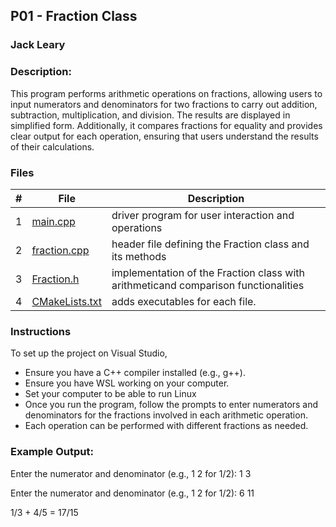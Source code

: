 ## P01 - Fraction Class
### Jack Leary
### Description:

This program performs arithmetic operations on fractions, allowing users to input numerators and denominators for two fractions to carry out addition, subtraction, multiplication, and division. The results are displayed in simplified form. Additionally, it compares fractions for equality and provides clear output for each operation, ensuring that users understand the results of their calculations.

### Files

|   #   | File            | Description                                        |
| :---: | --------------- | -------------------------------------------------- |
|   1   | [main.cpp](https://github.com/jackleary271/2143-OOP/blob/main/Assignments/PO1/main.cpp)        | driver program for user interaction and operations |
|   2   | [fraction.cpp](https://github.com/jackleary271/2143-OOP/blob/main/Assignments/PO1/fraction.cpp)    | header file defining the Fraction class and its methods         |
|   3   | [Fraction.h](https://github.com/jackleary271/2143-OOP/blob/main/Assignments/PO1/Fraction.h)      | implementation of the Fraction class with arithmeticand comparison functionalities |
|   4   | [CMakeLists.txt](https://github.com/jackleary271/2143-OOP/blob/main/Assignments/PO1/CMakeLists.txt)  | adds executables for each file. |

### Instructions
To set up the project on Visual Studio,
- Ensure you have a C++ compiler installed (e.g., g++).
- Ensure you have WSL working on your computer.
- Set your computer to be able to run Linux
- Once you run the program, follow the prompts to enter numerators and denominators for the fractions involved in each arithmetic operation.
- Each operation can be performed with different fractions as needed.


### Example Output:

Enter the numerator and denominator (e.g., 1 2 for 1/2): 1 3

Enter the numerator and denominator (e.g., 1 2 for 1/2): 6 11

1/3 + 4/5 = 17/15
